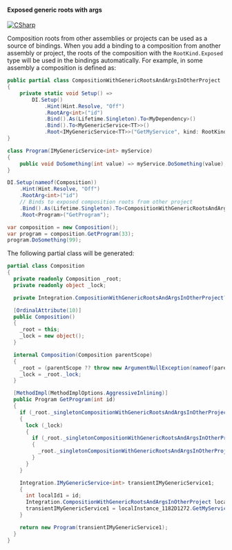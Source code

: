 #### Exposed generic roots with args

[![CSharp](https://img.shields.io/badge/C%23-code-blue.svg)](../tests/Pure.DI.UsageTests/Advanced/ExposedGenericRootsWithArgsScenario.cs)

Composition roots from other assemblies or projects can be used as a source of bindings. When you add a binding to a composition from another assembly or project, the roots of the composition with the `RootKind.Exposed` type will be used in the bindings automatically. For example, in some assembly a composition is defined as:
```c#
public partial class CompositionWithGenericRootsAndArgsInOtherProject
{
    private static void Setup() =>
        DI.Setup()
            .Hint(Hint.Resolve, "Off")
            .RootArg<int>("id")
            .Bind().As(Lifetime.Singleton).To<MyDependency>()
            .Bind().To<MyGenericService<TT>>()
            .Root<IMyGenericService<TT>>("GetMyService", kind: RootKinds.Exposed);
}
```


```c#
class Program(IMyGenericService<int> myService)
{
    public void DoSomething(int value) => myService.DoSomething(value);
}

DI.Setup(nameof(Composition))
    .Hint(Hint.Resolve, "Off")
    .RootArg<int>("id")
    // Binds to exposed composition roots from other project
    .Bind().As(Lifetime.Singleton).To<CompositionWithGenericRootsAndArgsInOtherProject>()
    .Root<Program>("GetProgram");

var composition = new Composition();
var program = composition.GetProgram(33);
program.DoSomething(99);
```

The following partial class will be generated:

```c#
partial class Composition
{
  private readonly Composition _root;
  private readonly object _lock;

  private Integration.CompositionWithGenericRootsAndArgsInOtherProject? _singletonCompositionWithGenericRootsAndArgsInOtherProject40;

  [OrdinalAttribute(10)]
  public Composition()
  {
    _root = this;
    _lock = new object();
  }

  internal Composition(Composition parentScope)
  {
    _root = (parentScope ?? throw new ArgumentNullException(nameof(parentScope)))._root;
    _lock = _root._lock;
  }

  [MethodImpl(MethodImplOptions.AggressiveInlining)]
  public Program GetProgram(int id)
  {
    if (_root._singletonCompositionWithGenericRootsAndArgsInOtherProject40 == null)
    {
      lock (_lock)
      {
        if (_root._singletonCompositionWithGenericRootsAndArgsInOtherProject40 == null)
        {
          _root._singletonCompositionWithGenericRootsAndArgsInOtherProject40 = new Integration.CompositionWithGenericRootsAndArgsInOtherProject();
        }
      }
    }

    Integration.IMyGenericService<int> transientIMyGenericService1;
    {
      int localId1 = id;
      Integration.CompositionWithGenericRootsAndArgsInOtherProject localInstance_1182D1272 = _root._singletonCompositionWithGenericRootsAndArgsInOtherProject40!;
      transientIMyGenericService1 = localInstance_1182D1272.GetMyService<int>(localId1);
    }

    return new Program(transientIMyGenericService1);
  }
}
```


